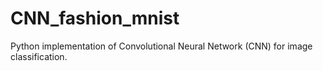 # CNN_fashion_mnist
Python implementation of Convolutional Neural Network (CNN) for image classification.
